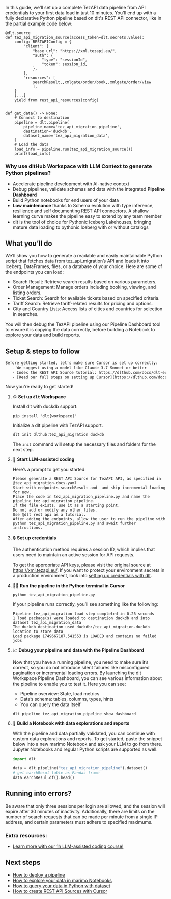 In this guide, we'll set up a complete TezAPI data pipeline from API credentials to your first data load in just 10 minutes. You'll end up with a fully declarative Python pipeline based on dlt's REST API connector, like in the partial example code below:

```python-outcome
@dlt.source
def tez_api_migration_source(access_token=dlt.secrets.value):
    config: RESTAPIConfig = {
        "client": {
            "base_url": "https://xml.tezapi.eu/",
            "auth": {
                "type": "sessionId",
                "token": session_id,
            },
        },
        "resources": [
            searchResult,,xmlgate/order/book,,xmlgate/order/view
            ],
    }
    [...]
    yield from rest_api_resources(config)


def get_data() -> None:
    # Connect to destination
    pipeline = dlt.pipeline(
        pipeline_name='tez_api_migration_pipeline',
        destination='duckdb',
        dataset_name='tez_api_migration_data', 
    )
    # Load the data
    load_info = pipeline.run(tez_api_migration_source())
    print(load_info) 
```

### Why use dltHub Workspace with LLM Context to generate Python pipelines?

- Accelerate pipeline development with AI-native context
- Debug pipelines, validate schemas and data with the integrated **Pipeline Dashboard**
- Build Python notebooks for end users of your data
- **Low maintenance** thanks to Schema evolution with type inference, resilience and self documenting REST API connectors. A shallow learning curve makes the pipeline easy to extend by any team member
- dlt is the tool of choice for Pythonic Iceberg Lakehouses, bringing mature data loading to pythonic Iceberg with or without catalogs

## What you’ll do

We’ll show you how to generate a readable and easily maintainable Python script that fetches data from tez_api_migration’s API and loads it into Iceberg, DataFrames, files, or a database of your choice. Here are some of the endpoints you can load:

- Search Result: Retrieve search results based on various parameters.
- Order Management: Manage orders including booking, viewing, and listing orders.
- Ticket Search: Search for available tickets based on specified criteria.
- Tariff Search: Retrieve tariff-related results for pricing and options.
- City and Country Lists: Access lists of cities and countries for selection in searches.

You will then debug the TezAPI pipeline using our Pipeline Dashboard tool to ensure it is copying the data correctly, before building a Notebook to explore your data and build reports.

## Setup & steps to follow

```default
Before getting started, let's make sure Cursor is set up correctly:
   - We suggest using a model like Claude 3.7 Sonnet or better
   - Index the REST API Source tutorial: https://dlthub.com/docs/dlt-ecosystem/verified-sources/rest_api/ and add it to context as **@dlt rest api**
   - [Read our full steps on setting up Cursor](https://dlthub.com/docs/dlt-ecosystem/llm-tooling/cursor-restapi#23-configuring-cursor-with-documentation)
```

Now you're ready to get started!

1. ⚙️ **Set up `dlt` Workspace**
    
    Install dlt with duckdb support:
    ```shell
    pip install "dlt[workspace]"
    ```

    Initialize a dlt pipeline with TezAPI support.
    ```shell
    dlt init dlthub:tez_api_migration duckdb
    ```

    The `init` command will setup the necessary files and folders for the next step.
    
2. 🤠 **Start LLM-assisted coding**
    
    Here’s a prompt to get you started:
    
    ```prompt
    Please generate a REST API Source for TezAPI API, as specified in @tez_api_migration-docs.yaml 
    Start with endpoints searchResult and  and skip incremental loading for now. 
    Place the code in tez_api_migration_pipeline.py and name the pipeline tez_api_migration_pipeline. 
    If the file exists, use it as a starting point. 
    Do not add or modify any other files. 
    Use @dlt rest api as a tutorial. 
    After adding the endpoints, allow the user to run the pipeline with python tez_api_migration_pipeline.py and await further instructions.
    ```

    
3. 🔒 **Set up credentials** 
    
    The authentication method requires a session ID, which implies that users need to maintain an active session for API requests.
    
    To get the appropriate API keys, please visit the original source at https://xml.tezapi.eu/.
    If you want to protect your environment secrets in a production environment, look into [setting up credentials with dlt](https://dlthub.com/docs/walkthroughs/add_credentials).
    
4. 🏃‍♀️ **Run the pipeline in the Python terminal in Cursor**
    
    ```shell
    python tez_api_migration_pipeline.py
    ```
    
    If your pipeline runs correctly, you’ll see something like the following:
    
    ```shell
    Pipeline tez_api_migration load step completed in 0.26 seconds
    1 load package(s) were loaded to destination duckdb and into dataset tez_api_migration_data
    The duckdb destination used duckdb:/tez_api_migration.duckdb location to store data
    Load package 1749667187.541553 is LOADED and contains no failed jobs
    ```
    
5. 📈 **Debug your pipeline and data with the Pipeline Dashboard**

    Now that you have a running pipeline, you need to make sure it’s correct, so you do not introduce silent failures like misconfigured pagination or incremental loading errors. By launching the dlt Workspace Pipeline Dashboard, you can see various information about the pipeline to enable you to test it. Here you can see:
    - Pipeline overview: State, load metrics
    - Data’s schema: tables, columns, types, hints
    - You can query the data itself
    
    ```shell
    dlt pipeline tez_api_migration_pipeline show dashboard
    ```
    
6. 🐍 **Build a Notebook with data explorations and reports**

    With the pipeline and data partially validated, you can continue with custom data explorations and reports. To get started, paste the snippet below into a new marimo Notebook and ask your LLM to go from there. Jupyter Notebooks and regular Python scripts are supported as well.

    
    ```python
    import dlt

   data = dlt.pipeline("tez_api_migration_pipeline").dataset()
   # get earchResul table as Pandas frame
   data.earchResul.df().head()
    ```

## Running into errors?

Be aware that only three sessions per login are allowed, and the session will expire after 30 minutes of inactivity. Additionally, there are limits on the number of search requests that can be made per minute from a single IP address, and certain parameters must adhere to specified maximums.

### Extra resources:

- [Learn more with our 1h LLM-assisted coding course!](https://www.youtube.com/watch?v=GGid70rnJuM)

## Next steps

- [How to deploy a pipeline](https://dlthub.com/docs/walkthroughs/deploy-a-pipeline)
- [How to explore your data in marimo Notebooks](https://dlthub.com/docs/general-usage/dataset-access/marimo)
- [How to query your data in Python with dataset](https://dlthub.com/docs/general-usage/dataset-access/dataset)
- [How to create REST API Sources with Cursor](https://dlthub.com/docs/dlt-ecosystem/llm-tooling/cursor-restapi)

